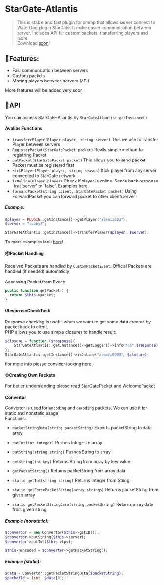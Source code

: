 # StarGate-Atlantis
> This is stable and fast plugin for pmmp that allows server connect to WaterDog plugin StarGate. It make easier communication between server. Includes API fur custom packets, transferring players and more 
</br> Download [soon]()!

## 🎯Features:
- Fast communication between servers
- Custom packets
- Moving players between servers (API)

More features will be added very soon

## 🔧API
You can access StarGate-Atlantis by ``StarGateAtlantis::getInstance()``
#### Avalibe Functions
- ``transferrPlayer(Player player, string server)`` This we use to transfer Player between servers
- ``RegisterPacket(StarGatePacket packet)`` Really simple method for registring Packet
- ``putPacket(StarGatePacket packet)`` This allows you to send packet. Packet must be registered first
- ``kickPlayer(Player player, string reason)``  Kick player from any server connected to StarGate network
- ``isOnline(Player player)`` Check if player is online. Sends back response 'true!server' or 'false'. Examples [here](https://github.com/Alemiz112/StarGate-Universe/tree/master/src/tests#playeronline-response).
- ``forwardPacket(string client, StarGatePacket packet)`` Using ForwardPacket you can forward packet to other client/server
##### Example:
```php
$player = PLUGIN::getInstance()->getPlayer("alemiz003");
$server = "lobby2";

StarGateAtlantis::getInstance()->transferPlayer($player, $server);
```
To more examples look [here](https://github.com/Alemiz112/StarGate-Atlantis/tree/master/src/tests)!

#### 📦Packet Handling
Received Packets are handled by ``CustomPacketEvent``. Official Packets are handled (if needed) automaticly</br></br>
Accessing Packet from Event:</br>
```php
public function getPacket() {
  return $this->packet;
}
```
#### 📞ResponseCheckTask
Response checking is useful when we want to get some data created by packet back to client.</br>
PHP allows you to use simple closures to handle result:
```php
$closure = function ($response){
    StarGateAtlantis::getInstance()->getLogger()->info("§a".$response);
};
StarGateAtlantis::getInstance()->isOnline("alemiz0003", $closure);
``` 
For more info please consider looking [here](https://github.com/Alemiz112/StarGate-Universe/tree/master/src/tests).

#### ⚙️Creating Own Packets
For better understanding please read [StarGatePacket](https://github.com/Alemiz112/StarGate-Atlantis/blob/master/src/alemiz/sga/packets/StarGatePacket.php) and [WelcomePacket](https://github.com/Alemiz112/StarGate-Atlantis/blob/master/src/alemiz/sga/packets/WelcomePacket.php)
#### Convertor
Convertor is used for ``encoding`` and ``decoding`` packets. We can use it for static and nonstatic usage</br>
Functions:</br>
- ``packetStringData(string packetString)`` Exports packetString to data array
- ``putInt(int integer)`` Pushes Integer to array
- ``putString(string string)`` Pushes String to array
- ``getString(int key)`` Returns String from array by key value
- ``getPacketString()`` Returns packetString from array data

- ``static getInt(string string)`` Returns Integer from String
- ``static getForcePacketString(array strings)`` Returns packetString from given array
- ``static getPacketStringData(string packetString)`` Returns array data from given string

##### Example (nonstatic):
```php
$convertor = new Convertor($this->getID());
$convertor->putString($this->server);
$convertor->putInt($this->tps);

$this->encoded = $convertor->getPacketString();
```
##### Example (static):
```php
$data = Convertor::getPacketStringData($packetString);
$packetId = (int) $data[0];
```
